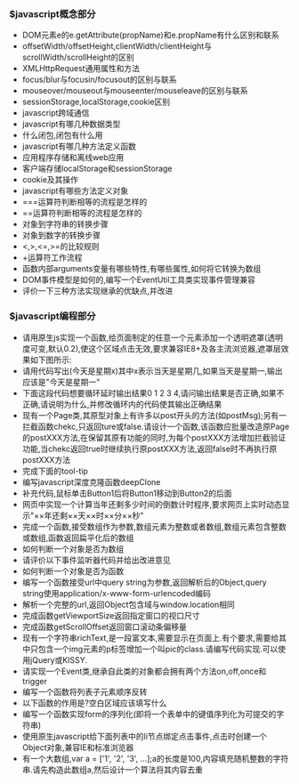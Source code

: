 ### $javascript概念部分
- DOM元素e的e.getAttribute(propName)和e.propName有什么区别和联系
- offsetWidth/offsetHeight,clientWidth/clientHeight与scrollWidth/scrollHeight的区别
- XMLHttpRequest通用属性和方法
- focus/blur与focusin/focusout的区别与联系
- mouseover/mouseout与mouseenter/mouseleave的区别与联系
- sessionStorage,localStorage,cookie区别
- javascript跨域通信
- javascript有哪几种数据类型
- 什么闭包,闭包有什么用
- javascript有哪几种方法定义函数
- 应用程序存储和离线web应用
- 客户端存储localStorage和sessionStorage
- cookie及其操作
- javascript有哪些方法定义对象
- ===运算符判断相等的流程是怎样的
- ==运算符判断相等的流程是怎样的
- 对象到字符串的转换步骤
- 对象到数字的转换步骤
- <,>,<=,>=的比较规则
- +运算符工作流程
- 函数内部arguments变量有哪些特性,有哪些属性,如何将它转换为数组
- DOM事件模型是如何的,编写一个EventUtil工具类实现事件管理兼容
- 评价一下三种方法实现继承的优缺点,并改进
### $javascript编程部分
- 请用原生js实现一个函数,给页面制定的任意一个元素添加一个透明遮罩(透明度可变,默认0.2),使这个区域点击无效,要求兼容IE8+及各主流浏览器,遮罩层效果如下图所示:
- 请用代码写出(今天是星期x)其中x表示当天是星期几,如果当天是星期一,输出应该是"今天是星期一"
- 下面这段代码想要循环延时输出结果0 1 2 3 4,请问输出结果是否正确,如果不正确,请说明为什么,并修改循环内的代码使其输出正确结果
- 现有一个Page类,其原型对象上有许多以post开头的方法(如postMsg);另有一拦截函数chekc,只返回ture或false.请设计一个函数,该函数应批量改造原Page的postXXX方法,在保留其原有功能的同时,为每个postXXX方法增加拦截验证功能,当chekc返回true时继续执行原postXXX方法,返回false时不再执行原postXXX方法
- 完成下面的tool-tip
- 编写javascript深度克隆函数deepClone
- 补充代码,鼠标单击Button1后将Button1移动到Button2的后面
- 网页中实现一个计算当年还剩多少时间的倒数计时程序,要求网页上实时动态显示"××年还剩××天××时××分××秒"
- 完成一个函数,接受数组作为参数,数组元素为整数或者数组,数组元素包含整数或数组,函数返回扁平化后的数组
- 如何判断一个对象是否为数组
- 请评价以下事件监听器代码并给出改进意见
- 如何判断一个对象是否为函数
- 编写一个函数接受url中query string为参数,返回解析后的Object,query string使用application/x-www-form-urlencoded编码
- 解析一个完整的url,返回Object包含域与window.location相同
- 完成函数getViewportSize返回指定窗口的视口尺寸
- 完成函数getScrollOffset返回窗口滚动条偏移量
- 现有一个字符串richText,是一段富文本,需要显示在页面上.有个要求,需要给其中只包含一个img元素的p标签增加一个叫pic的class.请编写代码实现.可以使用jQuery或KISSY.
- 请实现一个Event类,继承自此类的对象都会拥有两个方法on,off,once和trigger
- 编写一个函数将列表子元素顺序反转
- 以下函数的作用是?空白区域应该填写什么
- 编写一个函数实现form的序列化(即将一个表单中的键值序列化为可提交的字符串)
- 使用原生javascript给下面列表中的li节点绑定点击事件,点击时创建一个Object对象,兼容IE和标准浏览器
- 有一个大数组,var a = ['1', '2', '3', ...];a的长度是100,内容填充随机整数的字符串.请先构造此数组a,然后设计一个算法将其内容去重
